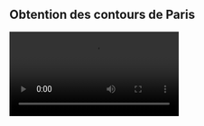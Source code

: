 ## Obtention des contours de Paris

<video controls>
  <source src="assets/overpass.mp4" type="video/mp4">
  Your browser does not support HTML5 video.
</video>


